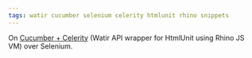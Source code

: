```yaml
---
tags: watir cucumber selenium celerity htmlunit rhino snippets
---
```


On [Cucumber + Celerity](http://groups.google.com/group/cukes/msg/327816b0621fa362?hl=en) (Watir API wrapper for HtmlUnit using Rhino JS VM) over Selenium.
